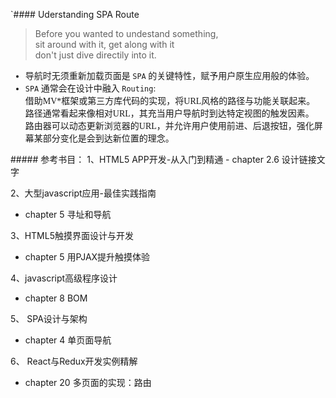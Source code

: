 `#### Uderstanding SPA Route  
>Before you wanted to undestand something,   
>sit around with it, get along with it   
>don't  just dive directily into it.  
  
<font face="kaiti">
  
  - 导航时无须重新加载页面是 `SPA` 的关键特性，赋予用户原生应用般的体验。    
  - `SPA` 通常会在设计中融入 `Routing`:  
 借助MV*框架或第三方库代码的实现，将URL风格的路径与功能关联起来。  
 路径通常看起来像相对URL，其充当用户导航时到达特定视图的触发因素。  
 路由器可以动态更新浏览器的URL，并允许用户使用前进、后退按钮，强化屏幕某部分变化是会到达新位置的理念。 
</font>  
##### 参考书目：  
1、HTML5 APP开发-从入门到精通   
- chapter 2.6 设计链接文字  

2、大型javascript应用-最佳实践指南  
-  chapter 5 寻址和导航   

3、HTML5触摸界面设计与开发   
- chapter 5 用PJAX提升触摸体验    

4、javascript高级程序设计   
- chapter 8 BOM    

5、 SPA设计与架构   
- chapter 4 单页面导航   

6、 React与Redux开发实例精解  
- chapter 20 多页面的实现：路由
